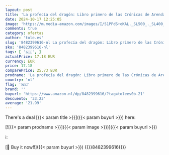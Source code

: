 ```yaml
---
layout: post
title: 'La profecía del dragón: Libro primero de las Crónicas de Arendar de Tyrion: 1'
date: 2024-10-17 12:25:05
image: 'https://m.media-amazon.com/images/I/51PPdS+oKAL._SL500_._SL400_.jpg'
comments: true
category: ofertas
author: 'tole.es'
slug: '8482399616-nl La profecía del dragón: Libro primero de las Crónicas de...'
sku: '8482399616-nl'
tags: [ '🇳🇱', ]
actualPrice: 17.18 EUR
currency: EUR
price: 17.18
comparePrice: 25.73 EUR
prodname: 'La profecía del dragón: Libro primero de las Crónicas de Arendar de Tyrion: 1'
country: 'nl'
flag: '🇳🇱'
brand: ''
buyurl: 'https://www.amazon.nl/dp/8482399616/?tag=tolees0b-21'
descuento: '33.23'
average: '21.99'
---
```


There's a deal [{{< param title >}}]({{< param buyurl >}})  here:

[![{{< param prodname >}}]({{< param image >}})]({{< param buyurl >}})

ℹ️:


[🛒 Buy it now!!]({{< param buyurl >}})
{{<world>}}8482399616{{</world>}}
